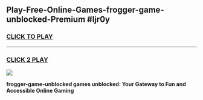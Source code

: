 
## Play-Free-Online-Games-frogger-game-unblocked-Premium #ljr0y
<h3>
<a href="https://premium.freeplayer.one?title=frogger-game-unblocked&ref=8M">CLICK TO PLAY</a></h3>
<hr>

<h3>
<a href="https://premium.freeplayer.one?title=frogger-game-unblocked&ref=8M">CLICK 2 PLAY</a>
  
</h3>

<a href="https://premium.freeplayer.one?title=frogger-game-unblocked&ref=8M"><img src="https://clearcache.store/games.png"></a>


**frogger-game-unblocked games unblocked: Your Gateway to Fun and Accessible Online Gaming**
